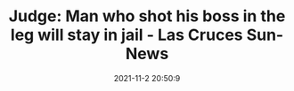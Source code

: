 ---
"title": "Judge: Man who shot his boss in the leg will stay in jail - Las Cruces Sun-News"
"date": "2021-11-2 20:50:9"
"feed_name": "GOOGLENEWSCONSTRUCTION"
"feed_website": "https://news.google.com/search?q=construction%2Bincident&hl=en-US&gl=US&ceid=US:en"
"feed_rss": "https://news.google.com/rss/search?q=construction%2Bincident&hl=en-US&gl=US&ceid=US:en"
"link": "https://www.lcsun-news.com/story/news/local/courts/2021/11/02/judge-man-who-shot-his-boss-leg-stay-jail/6241062001/"
"source": "{'href': 'https://www.lcsun-news.com', 'title': 'Las Cruces Sun-News'}"
"file": "_posts/2021-1-1-cb204d294686a334205e448d112f6c10b94519a3.md"
"accident": "0"
"drilling": "0"
"dead": "0"
"injured": "0"
"arrested": "0"
"place": "unknown place"
"where": "unknown site"
"causes": "unknown"
"place_uri": "unknown place"
---